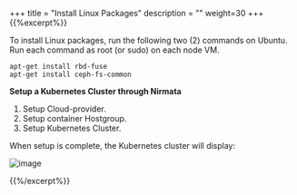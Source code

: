 +++
title = "Install Linux Packages"
description = ""
weight=30
+++
{{%excerpt%}}

To install Linux packages, run the following two (2) commands on Ubuntu. Run each command as root (or sudo) on each node VM. 

`apt-get install rbd-fuse`  
`apt-get install ceph-fs-common`

**Setup a Kubernetes Cluster through Nirmata**

1. Setup Cloud-provider.
2. Setup container Hostgroup.
3. Setup Kubernetes Cluster.

When setup is complete, the Kubernetes cluster will display:

![image](/images/rook-1.png)
   
{{%/excerpt%}}